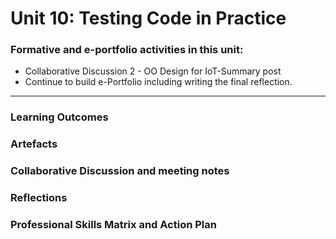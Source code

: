 # Unit 10: Testing Code in Practice

### Formative and e-portfolio activities in this unit:
 - Collaborative Discussion 2 - OO Design for IoT-Summary post
 - Continue to build e-Portfolio including writing the final reflection.
---

### Learning Outcomes
### Artefacts
### Collaborative Discussion and meeting notes
### Reflections
### Professional Skills Matrix and Action Plan
